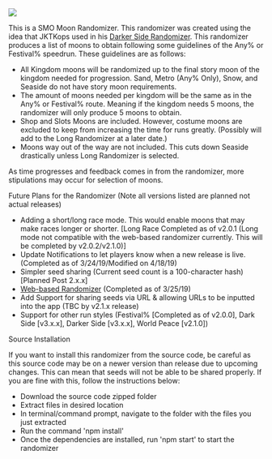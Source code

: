 <img src="https://smorando.rampantepsilon.site/banner.jpg"/>
<p>This is a SMO Moon Randomizer. This randomizer was created using the idea that JKTKops used in his <a href="https://github.com/JKTKops/Darker-Side-Randomizer">Darker Side Randomizer</a>. This randomizer produces a list of moons to obtain following some guidelines of the Any% or Festival% speedrun. These guidelines are as follows:
<ul>
<li>All Kingdom moons will be randomized up to the final story moon of the kingdom needed for progression. Sand, Metro (Any% Only), Snow, and Seaside do not have story moon requirements.</li>
<li>The amount of moons needed per kingdom will be the same as in the Any% or Festival% route. Meaning if the kingdom needs 5 moons, the randomizer will only produce 5 moons to obtain.</li>
<li>Shop and Slots Moons are included. However, costume moons are excluded to keep from increasing the time for runs greatly. (Possibly will add to the Long Randomizer at a later date.)
<li>Moons way out of the way are not included. This cuts down Seaside drastically unless Long Randomizer is selected.
</ul>
As time progresses and feedback comes in from the randomizer, more stipulations may occur for selection of moons.</p>
<p>Future Plans for the Randomizer (Note all versions listed are planned not actual releases)
<ul>
<li>Adding a short/long race mode. This would enable moons that may make races longer or shorter. [Long Race Completed as of v2.0.1 (Long mode not compatible with the web-based randomizer currently. This will be completed by v2.0.2/v2.1.0)]</li>
<li>Update Notifications to let players know when a new release is live. (Completed as of 3/24/19/Modified on 4/18/19)</li>
<li>Simpler seed sharing (Current seed count is a 100-character hash) [Planned Post 2.x.x]</li>
<li><a href="https://smorando.rampantepsilon.site">Web-based Randomizer</a> (Completed as of 3/25/19)</li>
<li>Add Support for sharing seeds via URL & allowing URLs to be inputted into the app (TBC by v2.1.x release)</li>
<li>Support for other run styles (Festival% [Completed as of v2.0.0], Dark Side [v3.x.x], Darker Side [v3.x.x], World Peace [v2.1.0])</li>
</ul>
</p>
<p>Source Installation</p>
<p>If you want to install this randomizer from the source code, be careful as this source code may be on a newer version than release due to upcoming changes. This can mean that seeds will not be able to be shared properly. If you are fine with this, follow the instructions below:
<ul>
<li>Download the source code zipped folder</li>
<li>Extract files in desired location</li>
<li>In terminal/command prompt, navigate to the folder with the files you just extracted</li>
<li>Run the command 'npm install'</li>
<li>Once the dependencies are installed, run 'npm start' to start the randomizer</li>
</ul>
</p>
